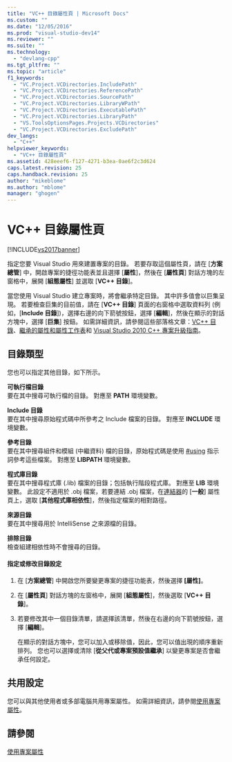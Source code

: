 ```yaml
---
title: "VC++ 目錄屬性頁 | Microsoft Docs"
ms.custom: ""
ms.date: "12/05/2016"
ms.prod: "visual-studio-dev14"
ms.reviewer: ""
ms.suite: ""
ms.technology: 
  - "devlang-cpp"
ms.tgt_pltfrm: ""
ms.topic: "article"
f1_keywords: 
  - "VC.Project.VCDirectories.IncludePath"
  - "VC.Project.VCDirectories.ReferencePath"
  - "VC.Project.VCDirectories.SourcePath"
  - "VC.Project.VCDirectories.LibraryWPath"
  - "VC.Project.VCDirectories.ExecutablePath"
  - "VC.Project.VCDirectories.LibraryPath"
  - "VS.ToolsOptionsPages.Projects.VCDirectories"
  - "VC.Project.VCDirectories.ExcludePath"
dev_langs: 
  - "C++"
helpviewer_keywords: 
  - "VC++ 目錄屬性頁"
ms.assetid: 428eeef6-f127-4271-b3ea-0ae6f2c3d624
caps.latest.revision: 25
caps.handback.revision: 25
author: "mikeblome"
ms.author: "mblome"
manager: "ghogen"
---
```

# VC++ 目錄屬性頁
[!INCLUDE[vs2017banner](../assembler/inline/includes/vs2017banner.md)]

指定您要 Visual Studio 用來建置專案的目錄。  若要存取這個屬性頁，請在 \[**方案總管**\] 中，開啟專案的捷徑功能表並且選擇 \[**屬性**\]，然後在 \[**屬性頁**\] 對話方塊的左窗格中，展開 \[**組態屬性**\] 並選取 \[**VC\+\+ 目錄**\]。  
  
 當您使用 Visual Studio 建立專案時，將會繼承特定目錄。  其中許多值會以巨集呈現。  若要檢查巨集的目前值，請在 \[**VC\+\+ 目錄**\] 頁面的右窗格中選取資料列 \(例如，\[**Include 目錄**\]\)，選擇右邊的向下箭號按鈕，選擇 \[**編輯**\]，然後在顯示的對話方塊中，選擇 \[**巨集**\] 按鈕。  如需詳細資訊，請參閱這些部落格文章：[VC\+\+ 目錄](http://blogs.msdn.com/b/vsproject/archive/2009/07/07/vc-directories.aspx)、[繼承的屬性和屬性工作表](http://blogs.msdn.com/b/vsproject/archive/2009/06/23/inherited-properties-and-property-sheets.aspx)和 [Visual Studio 2010 C\+\+ 專案升級指南](http://blogs.msdn.com/b/vcblog/archive/2010/03/02/visual-studio-2010-c-project-upgrade-guide.aspx)。  
  
## 目錄類型  
 您也可以指定其他目錄，如下所示。  
  
 **可執行檔目錄**  
 要在其中搜尋可執行檔的目錄。  對應至 **PATH** 環境變數。  
  
 **Include 目錄**  
 要在其中搜尋原始程式碼中所參考之 Include 檔案的目錄。  對應至 **INCLUDE** 環境變數。  
  
 **參考目錄**  
 要在其中搜尋組件和模組 \(中繼資料\) 檔的目錄，原始程式碼是使用 [\#using](../preprocessor/hash-using-directive-cpp.md) 指示詞參考這些檔案。  對應至 **LIBPATH** 環境變數。  
  
 **程式庫目錄**  
 要在其中搜尋程式庫 \(.lib\) 檔案的目錄；包括執行階段程式庫。  對應至 **LIB** 環境變數。  此設定不適用於 .obj 檔案，若要連結 .obj 檔案，在[連結器](../ide/linker-property-pages.md)的 \[**一般**\] 屬性頁上，選取 \[**其他程式庫相依性**\]，然後指定檔案的相對路徑。  
  
 **來源目錄**  
 要在其中搜尋用於 IntelliSense 之來源檔的目錄。  
  
 **排除目錄**  
 檢查組建相依性時不會搜尋的目錄。  
  
#### 指定或修改目錄設定  
  
1.  在 \[**方案總管**\] 中開啟您所要變更專案的捷徑功能表，然後選擇 **\[屬性\]**。  
  
2.  在 \[**屬性頁**\] 對話方塊的左窗格中，展開 \[**組態屬性**\]，然後選取 \[**VC\+\+ 目錄**\]。  
  
3.  若要修改其中一個目錄清單，請選擇該清單，然後在右邊的向下箭號按鈕，選擇 \[**編輯**\]。  
  
     在顯示的對話方塊中，您可以加入或移除值，因此，您可以值出現的順序重新排列。  您也可以選擇或清除 \[**從父代或專案預設值繼承**\] 以變更專案是否會繼承任何設定。  
  
## 共用設定  
 您可以與其他使用者或多部電腦共用專案屬性。  如需詳細資訊，請參閱[使用專案屬性](../ide/working-with-project-properties.md)。  
  
## 請參閱  
 [使用專案屬性](../ide/working-with-project-properties.md)